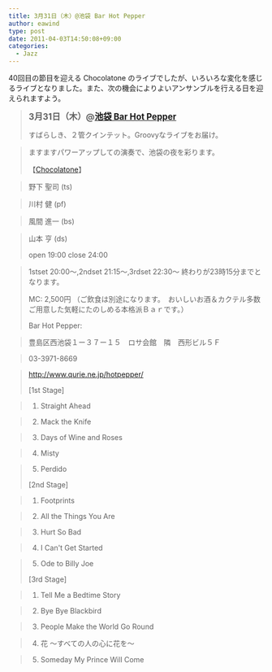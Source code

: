 ```yaml
---
title: 3月31日（木）@池袋 Bar Hot Pepper
author: eawind
type: post
date: 2011-04-03T14:50:08+09:00
categories:
  - Jazz
---
```

40回目の節目を迎える Chocolatone のライブでしたが、いろいろな変化を感じるライブとなりました。また、次の機会によりよいアンサンブルを行える日を迎えられますよう。

> <big><strong>3月31日（木）@<a href="http://jazzhotpepper.com/" target="_blank">池袋 Bar Hot Pepper</a></strong></big>
>
> すばらしき、２管クインテット。Groovyなライブをお届け。

> ますますパワーアップしての演奏で、池袋の夜を彩ります。
>
> 【[Chocolatone][1]】

> 野下 聖司 (ts)

> 川村 健 (pf)

> 風間 進一 (bs)

> 山本 亨 (ds)
>
> open 19:00 close 24:00

> 1stset 20:00〜,2ndset 21:15〜,3rdset 22:30〜 終わりが23時15分までとなります。
>
> MC: 2,500円 （ご飲食は別途になります。　おいしいお酒＆カクテル多数ご用意した気軽にたのしめる本格派Ｂａｒです。）
>
> Bar Hot Pepper:

> 豊島区西池袋１ー３７ー１５　ロサ会館　隣　西形ビル５Ｆ

> 03-3971-8669

> <a href="http://jazzhotpepper.com/" target="_blank">http://www.qurie.ne.jp/hotpepper/</a>
>
> [1st Stage]

> 1. Straight Ahead

> 2. Mack the Knife

> 3. Days of Wine and Roses

> 4. Misty

> 5. Perdido
>
> [2nd Stage]

> 1. Footprints

> 2. All the Things You Are

> 3. Hurt So Bad

> 4. I Can't Get Started

> 5. Ode to Billy Joe
>
> [3rd Stage]

> 1. Tell Me a Bedtime Story

> 2. Bye Bye Blackbird

> 3. People Make the World Go Round

> 4. 花 ～すべての人の心に花を～

> 5. Someday My Prince Will Come

 [1]: http://www.eawind.net/?page_id=930
